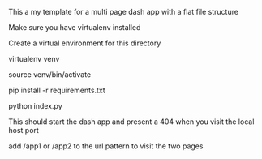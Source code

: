 This a my template for a multi page dash app with a flat file structure

Make sure you have virtualenv installed

Create a virtual environment for this directory

virtualenv venv

source venv/bin/activate

pip install -r requirements.txt

python index.py

This should start the dash app and present a 404 when you visit the local host port

add /app1 or /app2 to the url pattern to visit the two pages